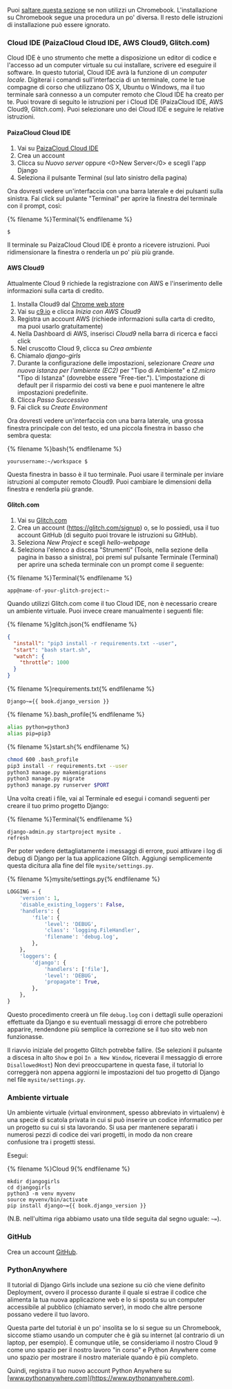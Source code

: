 Puoi [saltare questa sezione](http://tutorial.djangogirls.org/en/installation/#install-python) se non utilizzi un Chromebook. L'installazione su Chromebook segue una procedura un po' diversa. Il resto delle istruzioni di installazione può essere ignorato.

### Cloud IDE (PaizaCloud Cloud IDE, AWS Cloud9, Glitch.com)

Cloud IDE è uno strumento che mette a disposizione un editor di codice e l'accesso ad un computer virtuale su cui installare, scrivere ed eseguire il software. In questo tutorial, Cloud IDE avrà la funzione di un *computer locale*. Digiterai i comandi sull'interfaccia di un terminale, come le tue compagne di corso che utilizzano OS X, Ubuntu o Windows, ma il tuo terminale sarà connesso a un computer remoto che Cloud IDE ha creato per te. Puoi trovare di seguito le istruzioni per i Cloud IDE (PaizaCloud IDE, AWS Cloud9, Glitch.com). Puoi selezionare uno dei Cloud IDE e seguire le relative istruzioni.

#### PaizaCloud Cloud IDE

1. Vai su [PaizaCloud Cloud IDE](https://paiza.cloud/)
2. Crea un account
3. Clicca su *Nuovo server* oppure <0>New Server</0> e scegli l'app Django
4. Seleziona il pulsante Terminal (sul lato sinistro della pagina)

Ora dovresti vedere un'interfaccia con una barra laterale e dei pulsanti sulla sinistra. Fai click sul pulante "Terminal" per aprire la finestra del terminale con il prompt, così:

{% filename %}Terminal{% endfilename %}

    $
    

Il terminale su PaizaCloud Cloud IDE è pronto a ricevere istruzioni. Puoi ridimensionare la finestra o renderla un po' più più grande.

#### AWS Cloud9

Attualmente Cloud 9 richiede la registrazione con AWS e l'inserimento delle informazioni sulla carta di credito.

1. Installa Cloud9 dal [Chrome web store](https://chrome.google.com/webstore/detail/cloud9/nbdmccoknlfggadpfkmcpnamfnbkmkcp)
2. Vai su [c9.io](https://c9.io) e clicca *Inizia con AWS Cloud9*
3. Registra un account AWS (richiede informazioni sulla carta di credito, ma puoi usarlo gratuitamente)
4. Nella Dashboard di AWS, inserisci *Cloud9* nella barra di ricerca e facci click
5. Nel cruscotto Cloud 9, clicca su *Crea ambiente*
6. Chiamalo *django-girls*
7. Durante la configurazione delle impostazioni, selezionare *Creare una nuova istanza per l'ambiente (EC2)* per "Tipo di Ambiente" e *t2.micro* "Tipo di Istanza" (dovrebbe essere "Free-tier."). L'impostazione di default per il risparmio dei costi va bene e puoi mantenere le altre impostazioni predefinite.
8. Clicca *Passo Successivo*
9. Fai click su *Create Environment*

Ora dovresti vedere un'interfaccia con una barra laterale, una grossa finestra principale con del testo, ed una piccola finestra in basso che sembra questa:

{% filename %}bash{% endfilename %}

    yourusername:~/workspace $
    

Questa finestra in basso è il tuo terminale. Puoi usare il terminale per inviare istruzioni al computer remoto Cloud9. Puoi cambiare le dimensioni della finestra e renderla più grande.

#### Glitch.com

1. Vai su [Glitch.com](https://glitch.com/)
2. Crea un account (https://glitch.com/signup) o, se lo possiedi, usa il tuo account GitHub (di seguito puoi trovare le istruzioni su GitHub).
3. Seleziona *New Project* e scegli *hello-webpage*
4. Seleziona l'elenco a discesa "Strumenti" (Tools, nella sezione della pagina in basso a sinistra), poi premi sul pulsante Terminale (Terminal) per aprire una scheda terminale con un prompt come il seguente:

{% filename %}Terminal{% endfilename %}

    app@name-of-your-glitch-project:~
    

Quando utilizzi Glitch.com come il tuo Cloud IDE, non è necessario creare un ambiente virtuale. Puoi invece creare manualmente i seguenti file:

{% filename %}glitch.json{% endfilename %}

```json
{
  "install": "pip3 install -r requirements.txt --user",
  "start": "bash start.sh",
  "watch": {
    "throttle": 1000
  }
}
```

{% filename %}requirements.txt{% endfilename %}

    Django~={{ book.django_version }}
    

{% filename %}.bash_profile{% endfilename %}

```bash
alias python=python3
alias pip=pip3
```

{% filename %}start.sh{% endfilename %}

```bash
chmod 600 .bash_profile
pip3 install -r requirements.txt --user
python3 manage.py makemigrations
python3 manage.py migrate
python3 manage.py runserver $PORT
```

Una volta creati i file, vai al Terminale ed esegui i comandi seguenti per creare il tuo primo progetto Django:

{% filename %}Terminal{% endfilename %}

    django-admin.py startproject mysite .
    refresh
    

Per poter vedere dettagliatamente i messaggi di errore, puoi attivare i log di debug di Django per la tua applicazione Glitch. Aggiungi semplicemente questa dicitura alla fine del file `mysite/settings.py`.

{% filename %}mysite/settings.py{% endfilename %}

```python
LOGGING = {
    'version': 1,
    'disable_existing_loggers': False,
    'handlers': {
        'file': {
            'level': 'DEBUG',
            'class': 'logging.FileHandler',
            'filename': 'debug.log',
        },
    },
    'loggers': {
        'django': {
            'handlers': ['file'],
            'level': 'DEBUG',
            'propagate': True,
        },
    },
}
```

Questo procedimento creerà un file `debug.log` con i dettagli sulle operazioni effettuate da Django e su eventuali messaggi di errore che potrebbero apparire, rendendone più semplice la correzione se il tuo sito web non funzionasse.

Il riavvio iniziale del progetto Glitch potrebbe fallire. (Se selezioni il pulsante a discesa in alto `Show` e poi `In a New Window`, riceverai il messaggio di errore `DisallowedHost`) Non devi preoccupartene in questa fase, il tutorial lo correggerà non appena aggiorni le impostazioni del tuo progetto di Django nel file `mysite/settings.py`.

### Ambiente virtuale

Un ambiente virtuale (virtual environment, spesso abbreviato in virtualenv) è una specie di scatola privata in cui si può inserire un codice informatico per un progetto su cui si sta lavorando. Si usa per mantenere separati i numerosi pezzi di codice dei vari progetti, in modo da non creare confusione tra i progetti stessi.

Esegui:

{% filename %}Cloud 9{% endfilename %}

    mkdir djangogirls
    cd djangogirls
    python3 -m venv myvenv
    source myvenv/bin/activate
    pip install django~={{ book.django_version }}
    

(N.B. nell'ultima riga abbiamo usato una tilde seguita dal segno uguale: `~=`).

### GitHub

Crea un account [GitHub](https://github.com).

### PythonAnywhere

Il tutorial di Django Girls include una sezione su ciò che viene definito Deployment, ovvero il processo durante il quale si estrae il codice che alimenta la tua nuova applicazione web e lo si sposta su un computer accessibile al pubblico (chiamato server), in modo che altre persone possano vedere il tuo lavoro.

Questa parte del tutorial è un po' insolita se lo si segue su un Chromebook, siccome stiamo usando un computer che è già su internet (al contrario di un laptop, per esempio). È comunque utile, se consideriamo il nostro Cloud 9 come uno spazio per il nostro lavoro "in corso" e Python Anywhere come uno spazio per mostrare il nostro materiale quando è più completo.

Quindi, registra il tuo nuovo account Python Anywhere su [www.pythonanywhere.com](https://www.pythonanywhere.com).